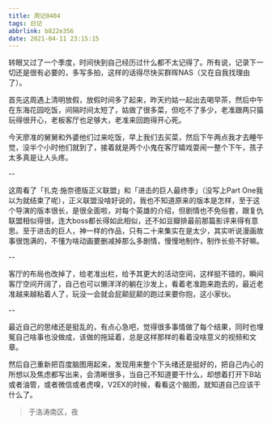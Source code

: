 ```yaml
---
title: 周记0404
tags: 日记
abbrlink: b822e356
date: 2021-04-11 23:15:15
---
```


转眼又过了一个季度，时间快到自己经历过什么都不太记得了。所有说，记录下一切还是很有必要的，多写多拍，这样的话得尽快买群晖NAS（又在自我找理由了）。

首先这周遇上清明放假，放假时间多了起来，昨天约姑一起出去喝早茶，然后中午在东海花园吃饭，间隔时间太短了，姑做了很多菜，但吃不了多少，老准跟两只猫玩得很开心，老板客厅也足够大，老准来回跑得开心死。

<!--more-->

今天廖准的舅舅和外婆他们过来吃饭，早上我们去买菜，然后下午两点我才去睡午觉，没半个小时他们就到了，接着就是两个小鬼在客厅嬉戏耍闹一整个下午，孩子太多真是让人头疼。

--

这周看了「扎克·施奈德版正义联盟」和「进击的巨人最终季」（没写上Part One我以为就结束了呢），正义联盟没啥好说的，我也不知道原来的版本是怎样，至于这个导演的版本很长，是很全面啦，对每个英雄的介绍，但剧情也不免俗套，跟复仇联盟相似得很，连大boss都长得如此相似，还不如豆瓣排最前那篇影评来得有意思。至于进击的巨人，神一样的作品，只有二十来集实在是太少，其实听说漫画故事很饱满的，不懂为啥动画要删减掉那么多剧情，慢慢地制作，制作长些不好嘛。

--

客厅的布局也改掉了，给老准出栏，给予其更大的活动空间，这样挺不错的，瞬间客厅空间开阔了，自己也可以懒洋洋的躺在沙发上，看着老准跑来跑去的，最近老准越来越粘着人了，玩没一会就会屁颠屁颠的跑过来要你抱，这小家伙。

--

最近自己的思绪还是挺乱的，有点心急吧，觉得很多事情做了每个结果，同时也埋冤自己啥事也没做成，该做的拖延着，总是这样那样的看着没啥意义的视频和文章。

然后自己重新把百度脑图用起来，发现用来整个下头绪还是挺好的，把自己内心的所想以及焦虑都写出来，会清晰很多，当自己不知道要干什么，却想着打开下B站或者油管，或者微信或者虎嗅，V2EX的时候，看看这个脑图，就知道自己应该干什么了。

> 于洛涛南区，夜